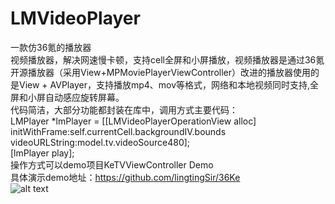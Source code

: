 # LMVideoPlayer
一款仿36氪的播放器<br/>
视频播放器，解决网速慢卡顿，支持cell全屏和小屏播放，视频播放器是通过36氪开源播放器（采用View+MPMoviePlayerViewController）改进的播放器使用的是View + AVPlayer，支持播放mp4、mov等格式，网络和本地视频同时支持,全屏和小屏自动感应旋转屏幕。<br/>
代码简洁，大部分功能都封装在库中，调用方式主要代码：<br/>
LMPlayer *lmPlayer = [[LMVideoPlayerOperationView alloc] initWithFrame:self.currentCell.backgroundIV.bounds     <br/> videoURLString:model.tv.videoSource480]; <br/>
[lmPlayer play]; <br/>
操作方式可以demo项目KeTVViewController Demo  <br/>
具体演示demo地址：<a>https://github.com/lingtingSir/36Ke</a>  <br/>
![alt text](http://upload-images.jianshu.io/upload_images/1231308-8ab438b90472c63d.gif?imageMogr2/auto-orient/strip
)
